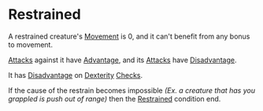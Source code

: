 # Restrained

A restrained creature's [Movement](../Game%20Procedures/Movement.md) is 0, and it can't benefit from any bonus to movement.

[Attacks](../Game%20Procedures/Attack.md) against it have [Advantage](../Game%20Procedures/Dice%20Rolls/Advantage.md), and its [Attacks](../Game%20Procedures/Attack.md) have [Disadvantage](../Game%20Procedures/Dice%20Rolls/Disadvantage.md).

It has [Disadvantage](../Game%20Procedures/Dice%20Rolls/Disadvantage.md) on [Dexterity](../Player%20Characters/Chosen%20Statistics/Dexterity.md) [Checks](../Game%20Procedures/Check.md).

If the cause of the restrain becomes impossible *(Ex. a creature that has you grappled is push out of range)* then the [Restrained](Restrained.md) condition end.
